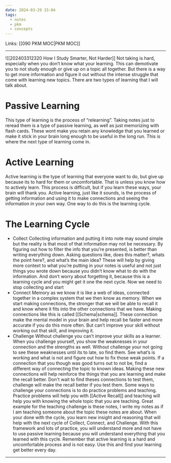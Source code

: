 ```yaml
---
date: 2024-03-29 15:04
tags:
  - notes
  - pkm
  - concepts
---
```

Links: [[090 PKM MOC|PKM MOC]]

---
![[202403312320 How I Study Smarter, Not Harder]]
Not taking is hard, especially when you don’t know what your learning. This can demotivate you to not study enough or give up on a topic all together. But there is a way to get more information and figure it out without the intense struggle that come with learning new topics. There are two types of learning that I will talk about.
# Passive Learning
This type of learning is the process of “relearning”. Taking notes just to reread them is a type of passive learning, as well as just memorizing with flash cards. These wont make you retain any knowledge that you learned or make it stick in your brain long enough to be useful in the long run. This is where the next type of learning come in.
# Active Learning
Active learning is the type of learning that everyone want to do, but give up because its to hard for them or uncomfortable. That is unless you know how to actively learn. This process is difficult, but if you learn these ways, your brain will thank you. Active learning, just like it sounds, is the process of getting information and using it to make connections and seeing the information in your own way. One way to do this is the learning cycle.
# The Learning Cycle
- Collect
	Collecting information and putting it into note may sound simple but the reality is that most of that information may not be necessary. By figuring out how to filter the info that you’re presented, is better than writing everything down. Asking questions like, does this matter?, whats the point here?, and what’s the main idea? These will help by giving more context to what you’re putting in your notes is useful and not just things you wrote down because you didn’t know what to do with the information.
	And don’t worry about forgetting it, because this is a learning cycle and you might get it one the next cycle. Now we need to stop collecting and start
- Connect
	Memory as we know it is like a web of ideas, connected together in a complex system that we then know as memory. When we start making connections, the stronger that we will be able to recall it and know where it fits into the other connections that we have. Making connections like this is called [[Schema|schema]]. These connection make the mental model in your brain and help recall be faster and more accurate if you do this more often. But can’t improve your skill without working out that skill, and improving it.
- Challenge
	Without challenge you can’t improve your skills as a learner. When you challenge yourself, you show the weaknesses in your connection and the strengths as well. Without challenge your not going to see these weaknesses until its to late, so find them. See what’s is working and what is not and figure out how to fix those weak points. If a connection that you though was good turns out to not be, find a different way of connecting the topic to known ideas. Making these new connections will help reinforce the things that you are learning and make the recall better. Don't wait to find theses connections to test them, challenge will make the recall better if you test them. Some ways to challenge your connections is to do practice problems and teaching. Practice problems will help you with [[Active Recall]] and teaching will help you with knowing the whole topic that you are teaching. Great example for the teaching challenge is these notes, I write my notes as if I am teaching someone about the topic these notes are about.
When your done with the cycle, you learn new insight and reasoning that will help with the next cycle of Collect, Connect, and Challenge. With this framework and lots of practice, you will understand more and not have to use passive learning because you will understand everything that you learned with this cycle. Remember that active learning is a hard and uncomfortable process and is not easy. Use this and find your learning get better every day.
---
